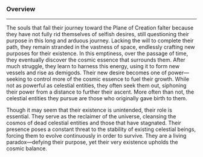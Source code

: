 ### Overview
---
The souls that fail their journey toward the Plane of Creation falter because they have not fully rid themselves of selfish desires, still questioning their purpose in this long and arduous journey. Lacking the will to complete their path, they remain stranded in the vastness of space, endlessly crafting new purposes for their existence. In this emptiness, over the passage of time, they eventually discover the cosmic essence that surrounds them. After much struggle, they learn to harness this energy, using it to form new vessels and rise as demigods. Their new desire becomes one of power—seeking to control more of the cosmic essence to fuel their growth. While not as powerful as celestial entities, they often seek them out, siphoning their power from a distance to further their ascent. More often than not, the celestial entities they pursue are those who originally gave birth to them.  
  
Though it may seem that their existence is unintended, their role is essential. They serve as the reclaimer of the universe, cleansing the cosmos of dead celestial entities and those that have stagnated. Their presence poses a constant threat to the stability of existing celestial beings, forcing them to evolve continuously in order to survive. They are a living paradox—defying their purpose, yet their very existence upholds the cosmic balance.